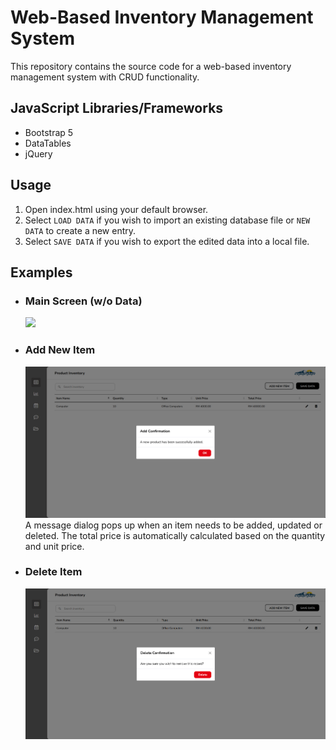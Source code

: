 # Web-Based Inventory Management System
This repository contains the source code for a web-based inventory management system with CRUD functionality. 

## JavaScript Libraries/Frameworks
- Bootstrap 5
- DataTables
- jQuery


## Usage
1. Open index.html using your default browser.
2. Select `LOAD DATA` if you wish to import an existing database file or `NEW DATA` to create a new entry.
3. Select `SAVE DATA` if you wish to export the edited data into a local file.

## Examples
- ### Main Screen (w/o Data)
  <img src="file:///C:/Users/Admin/Desktop/inventory-management-system-main/assets/images/System%20Interface.png" width="650vw">
- ### Add New Item
  <img src="https://github.com/MrKyDev/Simple-Inventory-System/blob/main/assets/images/Item%20Added.png?raw=true" width="650vw">
  <br>A message dialog pops up when an item needs to be added, updated or deleted. The total price is automatically calculated based on the quantity and unit price.<br>
- ### Delete Item
  <img src="https://github.com/MrKyDev/Simple-Inventory-System/blob/main/assets/images/Deleting%20Item.png?raw=true" width="650vw">

